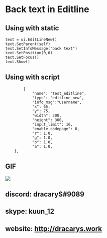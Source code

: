 # Back text in Editline

## Using with static 
```
text = ui.EditLineNew()
text.SetParent(self)
text.SetInfoMessage("back text")
text.SetPosition(0,0)
text.SetFocus()
text.Show()
```

## Using with script 
```
        {	
            "name": "test_editline",
            "type": "editline_new",
            "info_msg":"Username",
            "x": 65,
            "y": 75,
            "width": 300,
            "height": 300,
            "input_limit": 16,
            "enable_codepage": 0,
            "r": 1.0,
            "g": 1.0,
            "b": 1.0,
            "a": 1.0,
	},
```

## GIF

![](https://i.hizliresim.com/tt8la0a.gif)

## discord: dracaryS#9089
## skype: kuun_12
## website: http://dracarys.work
